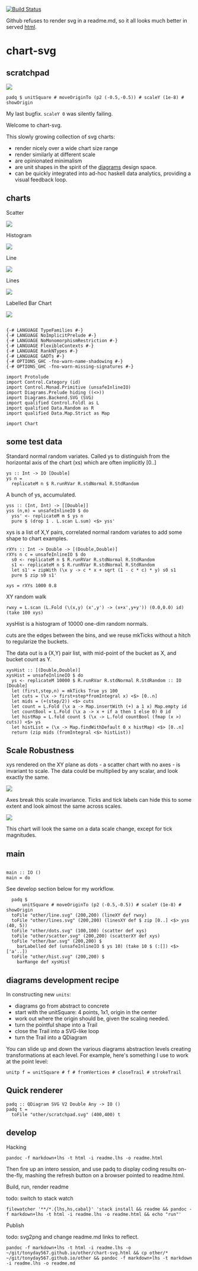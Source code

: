 <meta charset="utf-8"> <link rel="stylesheet" href="other/lhs.css">

[![Build
Status](https://travis-ci.org/tonyday567/chart-svg.png)](https://travis-ci.org/tonyday567/chart-svg)

Github refuses to render svg in a readme.md, so it all looks much better
in served [html](http://tonyday567.github.io/chart-svg.html).

chart-svg
=========

scratchpad
----------

![](other/scratchpad.svg)

`padq $ unitSquare # moveOriginTo (p2 (-0.5,-0.5)) # scaleY (1e-8) # showOrigin`

My last bugfix. `scaleY 0` was silently failing.

Welcome to chart-svg.

This slowly growing collection of svg charts:

-   render nicely over a wide chart size range
-   render similarly at different scale
-   are opinionated minimalism
-   are unit shapes in the spirit of the
    [diagrams](http://projects.haskell.org/diagrams/doc/quickstart.html)
    design space.
-   can be quickly integrated into ad-hoc haskell data analytics,
    providing a visual feedback loop.

charts
------

Scatter

![](other/scatter.svg)

Histogram

![](other/hist.svg)

Line

![](other/line.svg)

Lines

![](other/lines.svg)

Labelled Bar Chart

![](other/bar.svg)

``` {.sourceCode .literate .haskell}

{-# LANGUAGE TypeFamilies #-}
{-# LANGUAGE NoImplicitPrelude #-}
{-# LANGUAGE NoMonomorphismRestriction #-}
{-# LANGUAGE FlexibleContexts #-}
{-# LANGUAGE RankNTypes #-}
{-# LANGUAGE GADTs #-}
{-# OPTIONS_GHC -fno-warn-name-shadowing #-}
{-# OPTIONS_GHC -fno-warn-missing-signatures #-}

import Protolude
import Control.Category (id)
import Control.Monad.Primitive (unsafeInlineIO)
import Diagrams.Prelude hiding ((<>))
import Diagrams.Backend.SVG (SVG)
import qualified Control.Foldl as L
import qualified Data.Random as R
import qualified Data.Map.Strict as Map

import Chart
```

some test data
--------------

Standard normal random variates. Called ys to distinguish from the
horizontal axis of the chart (xs) which are often implicitly \[0..\]

``` {.sourceCode .literate .haskell}
ys :: Int -> IO [Double]
ys n =
  replicateM n $ R.runRVar R.stdNormal R.StdRandom
```

A bunch of ys, accumulated.

``` {.sourceCode .literate .haskell}
yss :: (Int, Int) -> [[Double]]
yss (n,m) = unsafeInlineIO $ do
  yss' <- replicateM m $ ys n
  pure $ (drop 1 . L.scan L.sum) <$> yss'
```

xys is a list of X,Y pairs, correlated normal random variates to add
some shape to chart examples.

``` {.sourceCode .literate .haskell}
rXYs :: Int -> Double -> [(Double,Double)]
rXYs n c = unsafeInlineIO $ do
  s0 <- replicateM n $ R.runRVar R.stdNormal R.StdRandom
  s1 <- replicateM n $ R.runRVar R.stdNormal R.StdRandom
  let s1' = zipWith (\x y -> c * x + sqrt (1 - c * c) * y) s0 s1
  pure $ zip s0 s1'

xys = rXYs 1000 0.8
```

XY random walk

``` {.sourceCode .literate .haskell}
rwxy = L.scan (L.Fold (\(x,y) (x',y') -> (x+x',y+y')) (0.0,0.0) id) (take 100 xys)
```

xysHist is a histogram of 10000 one-dim random normals.

cuts are the edges between the bins, and we reuse mkTicks without a
hitch to regularize the buckets.

The data out is a (X,Y) pair list, with mid-point of the bucket as X,
and bucket count as Y.

``` {.sourceCode .literate .haskell}
xysHist :: [(Double,Double)]
xysHist = unsafeInlineIO $ do
  ys <- replicateM 10000 $ R.runRVar R.stdNormal R.StdRandom :: IO [Double]
  let (first,step,n) = mkTicks True ys 100
  let cuts = (\x -> first+step*fromIntegral x) <$> [0..n]
  let mids = (+(step/2)) <$> cuts
  let count = L.Fold (\x a -> Map.insertWith (+) a 1 x) Map.empty id
  let countBool = L.Fold (\x a -> x + if a then 1 else 0) 0 id
  let histMap = L.fold count $ (\x -> L.fold countBool (fmap (x >) cuts)) <$> ys
  let histList = (\x -> Map.findWithDefault 0 x histMap) <$> [0..n]
  return (zip mids (fromIntegral <$> histList))
```

Scale Robustness
----------------

xys rendered on the XY plane as dots - a scatter chart with no axes - is
invariant to scale. The data could be multiplied by any scalar, and look
exactly the same.

![](other/dots.svg)

Axes break this scale invariance. Ticks and tick labels can hide this to
some extent and look almost the same across scales.

![](other/scatter.svg)

This chart will look the same on a data scale change, except for tick
magnitudes.

main
----

``` {.sourceCode .literate .haskell}

main :: IO ()
main = do
```

See develop section below for my workflow.

``` {.sourceCode .literate .haskell}
  padq $
      unitSquare # moveOriginTo (p2 (-0.5,-0.5)) # scaleY (1e-8) # showOrigin
  toFile "other/line.svg" (200,200) (lineXY def rwxy)
  toFile "other/lines.svg" (200,200) (linesXY def $ zip [0..] <$> yss (40, 5))
  toFile "other/dots.svg" (100,100) (scatter def xys)
  toFile "other/scatter.svg" (200,200) (scatterXY def xys)
  toFile "other/bar.svg" (200,200) $
    barLabelled def (unsafeInlineIO $ ys 10) (take 10 $ (:[]) <$> ['a'..])
  toFile "other/hist.svg" (200,200) $
    barRange def xysHist
```

diagrams development recipe
---------------------------

In constructing new `units`:

-   diagrams go from abstract to concrete
-   start with the unitSquare: 4 points, 1x1, origin in the center
-   work out where the origin should be, given the scaling needed.
-   turn the pointful shape into a Trail
-   close the Trail into a SVG-like loop
-   turn the Trail into a QDiagram

You can slide up and down the various diagrams abstraction levels
creating transformations at each level. For example, here's something I
use to work at the point level:

``` {.sourceCode .literate .haskell}
unitp f = unitSquare # f # fromVertices # closeTrail # strokeTrail
```

Quick renderer
--------------

``` {.sourceCode .literate .haskell}
padq :: QDiagram SVG V2 Double Any -> IO ()
padq t =
  toFile "other/scratchpad.svg" (400,400) t
```

develop
-------

Hacking

    pandoc -f markdown+lhs -t html -i readme.lhs -o readme.html

Then fire up an intero session, and use padq to display coding results
on-the-fly, mashing the refresh button on a browser pointed to
readme.html.

Build, run, render readme

todo: switch to stack watch

    filewatcher '**/*.{lhs,hs,cabal}' 'stack install && readme && pandoc -f markdown+lhs -t html -i readme.lhs -o readme.html && echo "run"'

Publish

todo: svg2png and change readme.md links to reflect.

    pandoc -f markdown+lhs -t html -i readme.lhs -o ~/git/tonyday567.github.io/other/chart-svg.html && cp other/* ~/git/tonyday567.github.io/other && pandoc -f markdown+lhs -t markdown -i readme.lhs -o readme.md
